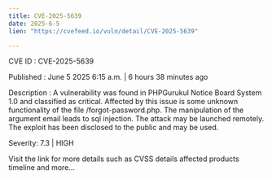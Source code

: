 ```yaml
---
title: CVE-2025-5639
date: 2025-6-5
lien: "https://cvefeed.io/vuln/detail/CVE-2025-5639"

---
```


CVE ID : CVE-2025-5639

Published :  June 5
2025
6:15 a.m. | 6 hours
38 minutes ago

Description : A vulnerability was found in PHPGurukul Notice Board System 1.0 and classified as critical. Affected by this issue is some unknown functionality of the file /forgot-password.php. The manipulation of the argument email leads to sql injection. The attack may be launched remotely. The exploit has been disclosed to the public and may be used.

Severity: 7.3 | HIGH

Visit the link for more details
such as CVSS details
affected products
timeline
and more...
